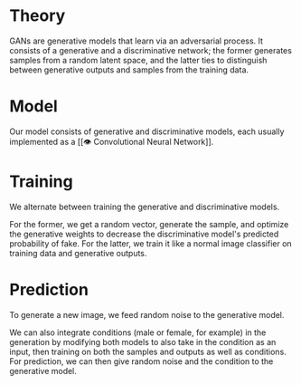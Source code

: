 

# Theory
GANs are generative models that learn via an adversarial process. It consists of a generative and a discriminative network; the former generates samples from a random latent space, and the latter ties to distinguish between generative outputs and samples from the training data.

# Model
Our model consists of generative and discriminative models, each usually implemented as a [[👁️ Convolutional Neural Network]].

# Training
We alternate between training the generative and discriminative models.

For the former, we get a random vector, generate the sample, and optimize the generative weights to decrease the discriminative model's predicted probability of fake. For the latter, we train it like a normal image classifier on training data and generative outputs.

# Prediction
To generate a new image, we feed random noise to the generative model.

We can also integrate conditions (male or female, for example) in the generation by modifying both models to also take in the condition as an input, then training on both the samples and outputs as well as conditions. For prediction, we can then give random noise and the condition to the generative model.


